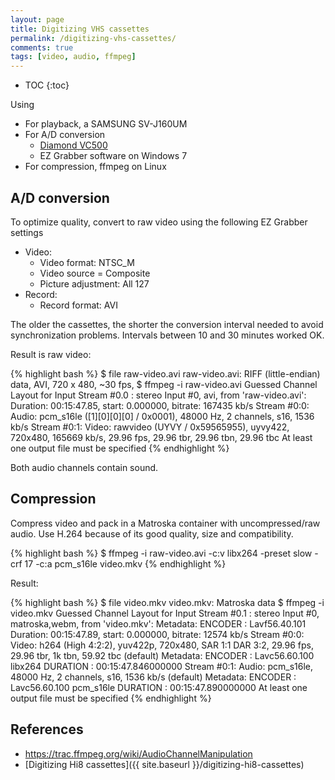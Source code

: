 ```yaml
---
layout: page
title: Digitizing VHS cassettes
permalink: /digitizing-vhs-cassettes/
comments: true
tags: [video, audio, ffmpeg]
---
```


* TOC
{:toc}

Using

- For playback, a SAMSUNG SV-J160UM
- For A/D conversion
  - [Diamond VC500](http://www.amazon.com/Diamond-VC500-Touch-Capture-Device/dp/B000VM60I8)
  - EZ Grabber software on Windows 7
- For compression, ffmpeg on Linux

## A/D conversion

To optimize quality, convert to raw video using the following EZ Grabber settings

- Video:
  - Video format: NTSC\_M
  - Video source = Composite
  - Picture adjustment: All 127
- Record:
  - Record format: AVI

The older the cassettes, the shorter the conversion interval needed to avoid
synchronization problems. Intervals between 10 and 30 minutes worked OK.

Result is raw video:

{% highlight bash %}
$ file raw-video.avi
raw-video.avi: RIFF (little-endian) data, AVI, 720 x 480, ~30 fps,
$ ffmpeg -i raw-video.avi
Guessed Channel Layout for  Input Stream #0.0 : stereo
Input #0, avi, from 'raw-video.avi':
  Duration: 00:15:47.85, start: 0.000000, bitrate: 167435 kb/s
    Stream #0:0: Audio: pcm_s16le ([1][0][0][0] / 0x0001), 48000 Hz, 2 channels, s16, 1536 kb/s
    Stream #0:1: Video: rawvideo (UYVY / 0x59565955), uyvy422, 720x480, 165669 kb/s, 29.96 fps, 29.96 tbr, 29.96 tbn, 29.96 tbc
At least one output file must be specified
{% endhighlight %}

Both audio channels contain sound.

## Compression

Compress video and pack in a Matroska container with uncompressed/raw audio.
Use H.264 because of its good quality, size and compatibility.

{% highlight bash %}
$ ffmpeg -i raw-video.avi -c:v libx264 -preset slow -crf 17 -c:a pcm_s16le video.mkv
{% endhighlight %}

Result:

{% highlight bash %}
$ file video.mkv
video.mkv: Matroska data
$ ffmpeg -i video.mkv
Guessed Channel Layout for  Input Stream #0.1 : stereo
Input #0, matroska,webm, from 'video.mkv':
  Metadata:
    ENCODER         : Lavf56.40.101
  Duration: 00:15:47.89, start: 0.000000, bitrate: 12574 kb/s
    Stream #0:0: Video: h264 (High 4:2:2), yuv422p, 720x480, SAR 1:1 DAR 3:2, 29.96 fps, 29.96 tbr, 1k tbn, 59.92 tbc (default)
    Metadata:
      ENCODER         : Lavc56.60.100 libx264
      DURATION        : 00:15:47.846000000
    Stream #0:1: Audio: pcm_s16le, 48000 Hz, 2 channels, s16, 1536 kb/s (default)
    Metadata:
      ENCODER         : Lavc56.60.100 pcm_s16le
      DURATION        : 00:15:47.890000000
At least one output file must be specified
{% endhighlight %}

## References

- <https://trac.ffmpeg.org/wiki/AudioChannelManipulation>
- [Digitizing Hi8 cassettes]({{ site.baseurl }}/digitizing-hi8-cassettes)
